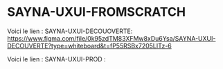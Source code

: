 # SAYNA-UXUI-FROMSCRATCH

Voici le lien : SAYNA-UXUI-DECOUOVERTE: https://www.figma.com/file/0k95zdTM83XFMw8xDu6Ysa/SAYNA-UXUI-DECOUVERTE?type=whiteboard&t=fP55RSBx7205LITz-6 

Voici le lien : SAYNA-UXUI-PROD : 
